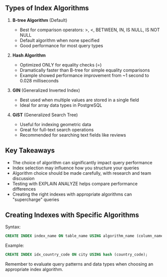 

## Types of Index Algorithms

1. **B-tree Algorithm** (Default)
    
    - Best for comparison operators: >, <, BETWEEN, IN, IS NULL, IS NOT NULL
    - Default algorithm when none specified
    - Good performance for most query types
2. **Hash Algorithm**
    
    - Optimized ONLY for equality checks (=)
    - Dramatically faster than B-tree for simple equality comparisons
    - Example showed performance improvement from ~1 second to 0.028 milliseconds
3. **GIN** (Generalized Inverted Index)
    
    - Best used when multiple values are stored in a single field
    - Ideal for array data types in PostgreSQL
4. **GiST** (Generalized Search Tree)
    
    - Useful for indexing geometric data
    - Great for full-text search operations
    - Recommended for searching text fields like reviews

## Key Takeaways

- The choice of algorithm can significantly impact query performance
- Index selection may influence how you structure your queries
- Algorithm choice should be made carefully, with research and team discussion
- Testing with EXPLAIN ANALYZE helps compare performance differences
- Creating the right indexes with appropriate algorithms can "supercharge" queries

## Creating Indexes with Specific Algorithms

Syntax:

```sql
CREATE INDEX index_name ON table_name USING algorithm_name (column_name);
```

Example:

```sql
CREATE INDEX idx_country_code ON city USING hash (country_code);
```

Remember to evaluate query patterns and data types when choosing an appropriate index algorithm.